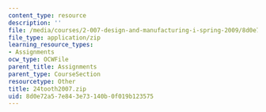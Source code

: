 ```yaml
---
content_type: resource
description: ''
file: /media/courses/2-007-design-and-manufacturing-i-spring-2009/8d0e72a57e843e73140b0f019b123575_24tooth2007.zip
file_type: application/zip
learning_resource_types:
- Assignments
ocw_type: OCWFile
parent_title: Assignments
parent_type: CourseSection
resourcetype: Other
title: 24tooth2007.zip
uid: 8d0e72a5-7e84-3e73-140b-0f019b123575
---
```

